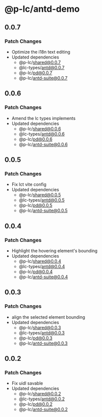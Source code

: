 # @p-lc/antd-demo

## 0.0.7

### Patch Changes

- Optimize the i18n text editing
- Updated dependencies
  - @p-lc/shared@0.0.7
  - @lc-types/antd@0.0.7
  - @p-lc/pd@0.0.7
  - @p-lc/antd-suite@0.0.7

## 0.0.6

### Patch Changes

- Amend the lc types implements
- Updated dependencies
  - @p-lc/shared@0.0.6
  - @lc-types/antd@0.0.6
  - @p-lc/pd@0.0.6
  - @p-lc/antd-suite@0.0.6

## 0.0.5

### Patch Changes

- Fix lct vite config
- Updated dependencies
  - @p-lc/shared@0.0.5
  - @lc-types/antd@0.0.5
  - @p-lc/pd@0.0.5
  - @p-lc/antd-suite@0.0.5

## 0.0.4

### Patch Changes

- Highlight the hovering element's bounding
- Updated dependencies
  - @p-lc/shared@0.0.4
  - @lc-types/antd@0.0.4
  - @p-lc/pd@0.0.4
  - @p-lc/antd-suite@0.0.4

## 0.0.3

### Patch Changes

- align the selected element bounding
- Updated dependencies
  - @p-lc/shared@0.0.3
  - @lc-types/antd@0.0.3
  - @p-lc/pd@0.0.3
  - @p-lc/antd-suite@0.0.3

## 0.0.2

### Patch Changes

- Fix uidl savable
- Updated dependencies
  - @p-lc/shared@0.0.2
  - @lc-types/antd@0.0.2
  - @p-lc/pd@0.0.2
  - @p-lc/antd-suite@0.0.2
